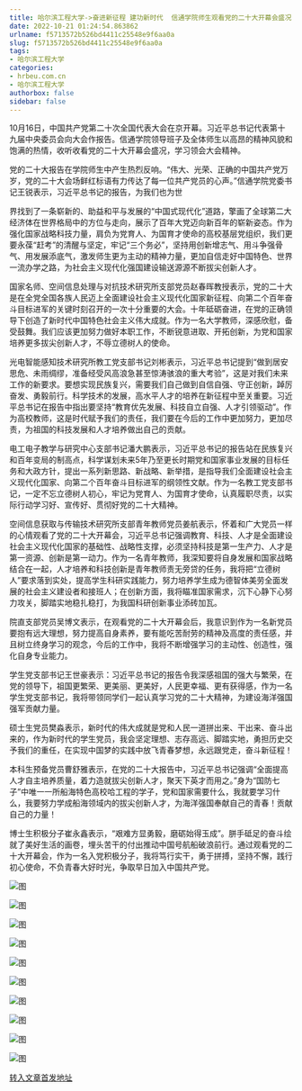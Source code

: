 ```yaml
---
title: 哈尔滨工程大学->奋进新征程 建功新时代  信通学院师生观看党的二十大开幕会盛况 | hrbeu.com.cn
date: 2022-10-21 01:24:54.863862
urlname: f5713572b526bd4411c25548e9f6aa0a
slug: f5713572b526bd4411c25548e9f6aa0a
tags: 
- 哈尔滨工程大学
categories:
- hrbeu.com.cn
- 哈尔滨工程大学
authorbox: false
sidebar: false
---
```

10月16日，中国共产党第二十次全国代表大会在京开幕。习近平总书记代表第十九届中央委员会向大会作报告。信通学院领导班子及全体师生以高昂的精神风貌和饱满的热情，收听收看党的二十大开幕会盛况，学习领会大会精神。

党的二十大报告在学院师生中产生热烈反响。“伟大、光荣、正确的中国共产党万岁，党的二十大会场鲜红标语有力传达了每一位共产党员的心声。”信通学院党委书记王锐表示，习近平总书记的报告，为我们也为世
<!--more-->
界找到了一条崭新的、助益和平与发展的“中国式现代化”道路，擎画了全球第二大经济体在世界格局中的方位与走向，展示了百年大党迈向新百年的崭新姿态。作为强化国家战略科技力量，肩负为党育人、为国育才使命的高校基层党组织，我们更要永葆“赶考”的清醒与坚定，牢记“三个务必”，坚持用创新增志气、用斗争强骨气、用发展添底气，激发师生更为主动的精神力量，更加自信走好中国特色、世界一流办学之路，为社会主义现代化强国建设输送源源不断拔尖创新人才。

国家名师、空间信息处理与对抗技术研究所支部党员赵春晖教授表示，党的二十大是在全党全国各族人民迈上全面建设社会主义现代化国家新征程、向第二个百年奋斗目标进军的关键时刻召开的一次十分重要的大会。十年砥砺奋进，在党的正确领导下创造了新时代中国特色社会主义伟大成就。作为一名大学教师，深感欣慰，备受鼓舞。我们应该更加努力做好本职工作，不断锐意进取、开拓创新，为党和国家培养更多拔尖创新人才，不辱立德树人的使命。

光电智能感知技术研究所教工党支部书记刘彬表示，习近平总书记提到“做到居安思危、未雨绸缪，准备经受风高浪急甚至惊涛骇浪的重大考验”，这是对我们未来工作的新要求。要想实现民族复兴，需要我们自己做到自信自强、守正创新，踔厉奋发、勇毅前行。科学技术的发展，高水平人才的培养在新征程中至关重要。习近平总书记在报告中指出要坚持“教育优先发展、科技自立自强、人才引领驱动”。作为高校教师，这是时代赋予我们的责任，我们要在今后的工作中更加努力，更加尽责，为祖国的科技发展和人才培养做出自己的贡献。

电工电子教学与研究中心支部书记潘大鹏表示，习近平总书记的报告站在民族复兴和百年变局的制高点，科学谋划未来5年乃至更长时期党和国家事业发展的目标任务和大政方针，提出一系列新思路、新战略、新举措，是指导我们全面建设社会主义现代化国家、向第二个百年奋斗目标进军的纲领性文献。作为一名教工党支部书记，一定不忘立德树人初心，牢记为党育人、为国育才使命，认真履职尽责，以实际行动学习好、宣传好、贯彻好党的二十大精神。

空间信息获取与传输技术研究所支部青年教师党员姜航表示，怀着和广大党员一样的心情观看了党的二十大开幕会，习近平总书记强调教育、科技、人才是全面建设社会主义现代化国家的基础性、战略性支撑，必须坚持科技是第一生产力、人才是第一资源、创新是第一动力。作为一名青年教师，我深知要将自身发展和国家战略结合在一起，人才培养和科技创新是青年教师责无旁贷的任务，我将把“立德树人”要求落到实处，提高学生科研实践能力，努力培养学生成为德智体美劳全面发展的社会主义建设者和接班人；在创新方面，我将瞄准国家需求，沉下心静下心努力攻关，脚踏实地稳扎稳打，为我国科研创新事业添砖加瓦。

院直支部党员吴博文表示，在观看党的二十大开幕会后，我意识到作为一名新党员要抱有远大理想，努力提高自身素养，要有能吃苦耐劳的精神及高度的责任感，并且树立终身学习的观念，今后的工作中，我将不断增强学习的主动性、创造性，强化自身专业能力。

学生党支部书记王世豪表示：习近平总书记的报告令我深感祖国的强大与繁荣，在党的领导下，祖国更繁荣、更美丽、更美好，人民更幸福、更有获得感，作为一名学生党支部书记，我将带领同学们一起认真学习党的二十大精神，为建设海洋强国强军贡献力量。

硕士生党员樊淼表示，新时代的伟大成就是党和人民一道拼出来、干出来、奋斗出来的，作为新时代的学生党员，我会坚定理想、志存高远、脚踏实地，勇担历史交予我们的重任，在实现中国梦的实践中放飞青春梦想，永远跟党走，奋斗新征程！

本科生预备党员曹舒雅表示，在党的二十大报告中，习近平总书记强调“全面提高人才自主培养质量，着力造就拔尖创新人才，聚天下英才而用之。”身为“国防七子”中唯一一所船海特色高校哈工程的学子，党和国家需要什么，我就要学习什么，我要努力学成船海领域内的拔尖创新人才，为海洋强国奉献自己的青春！贡献自己的力量！

博士生积极分子崔永鑫表示，“艰难方显勇毅，磨砺始得玉成”。胼手砥足的奋斗绘就了美好生活的画卷，埋头苦干的付出推动中国号航船破浪前行。通过观看党的二十大开幕会，作为一名入党积极分子，我将笃行实干，勇于拼搏，坚持不懈，践行初心使命，不负青春大好时光，争取早日加入中国共产党。

![图](http://gongxue.cn/__local/D/C8/0D/566334E8FEE3E7210927355735F_8138723B_2551A.jpg)

![图](http://gongxue.cn/__local/3/7E/DE/F5AEE569914D65A31B1FAF28EA1_77154C6A_30365.jpg)

![图](http://gongxue.cn/__local/D/8A/15/8153A17950F7DA1C4A19AD21EC7_C8B43CA5_2059C.jpg)

![图](http://gongxue.cn/__local/A/09/15/3A0FA2D92F3B818111D17E1D218_AFC547D7_289B4.jpg)

![图](http://gongxue.cn/__local/0/33/C5/47A35E3B895427E854781CB6BA3_0D596187_20389.jpg)

![图](http://gongxue.cn/__local/2/F0/C7/7500DA855BCEB92B4910AC72877_AA9A9C95_3E37F.jpg)

![图](http://gongxue.cn/__local/3/3D/ED/0B1A1267F9CC3AB2E4D440C229B_E7AB4C20_193F5.jpg)

![图](http://gongxue.cn/__local/F/EA/75/CEE3B8F5DF636C52BEE93835D18_9E05BCC1_185DE.jpg)

![图](http://gongxue.cn/__local/3/A1/4A/2A09D707CC1FA4BC1878CE9852F_62F74F93_1B11B.jpg)

![图](http://gongxue.cn/__local/5/7F/16/50EB7FEF6F058DB5F371E97D3C7_255788FA_2BAAB.jpg)

[转入文章首发地址](http://gongxue.cn/info/1015/73329.htm)